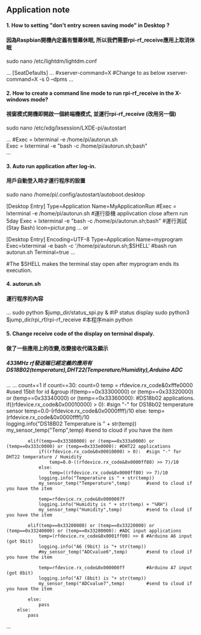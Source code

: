 ## Application note


#### 1. How to setting "don't entry screen saving mode" in Desktop ? 
#### 因為Raspbian開機內定義有螢幕休眠, 所以我們需要rpi-rf_receive應用上取消休眠

sudo nano /etc/lightdm/lightdm.conf 

...
[SeatDefaults]
...
#xserver-command=X	#Change to as below
xserver-command=X -s 0 –dpms
...


#### 2. How to create a command line mode to run rpi-rf_receive in the X-windows mode? 
#### 視窗模式開機即開啟一個終端機模式, 並運行rpi-rf_receive (改用另一個)

sudo nano /etc/xdg/lxsession/LXDE-pi/autostart 

...
#Exec = lxterminal -e /home/pi/autorun.sh                    
Exec = lxterminal -e "bash -c /home/pi/autorun.sh;bash"     
...


#### 3. Auto run application after log-in.
#### 用戶自動登入時才運行程序的設置

sudo nano /home/pi/.config/autostart/autoboot.desktop 

[Desktop Entry]
Type=Application
Name=MyApplicationRun
#Exec = lxterminal -e /home/pi/autorun.sh                    #運行掛機 applivcation close aftern run 5day 
Exec = lxterminal -e "bash -c /home/pi/autorun.sh;bash"     #運行測試(Stay Bash)
Icon=pictur.png
...
or

[Desktop Entry]
Encoding=UTF-8
Type=Application
Name=myprogram
Exec=lxterminal -e bash -c '/home/pi/autorun.sh;$SHELL'     #bash run autorun.sh
Terminal=true
...

#The $SHELL makes the terminal stay open after myprogram ends its execution.


#### 4. autorun.sh 
#### 運行程序的內容

...
sudo python $jump_dir/status_spi.py &           #IP status display
sudo python3 $jump_dir/rpi_rf/rpi-rf_receive    #本程序main python


#### 5. Change receive code of the display on terminal dispaly.
#### 做了一些應用上的改變,改變接收代碼及顯示
##### 433MHz rf發送端已經定義的應用有DS18B02(temperature),DHT22(Temperature/Humidity),Arduino ADC

...
...
        count+=1
        if count==30:
            count=0
            temp = rfdevice.rx_code&0xfffe0000          #used 15bit for id &group
            if(temp==0x33300000) or (temp==0x33320000) or (temp==0x33340000) or (temp==0x33360000): #DS18b02 applications.
                if((rfdevice.rx_code&0x00010000) > 0):  #sign "-" for DS18b02 temperature sensor
                    temp=0.0-(rfdevice.rx_code&0x0000ffff)/10
                else:
                    temp=(rfdevice.rx_code&0x0000ffff)/10          
                logging.info("DS18B02 Temperature is " + str(temp))
                my_sensor_temp("Temp",temp)             #send to cloud if you have the item

            elif(temp==0x33380000) or (temp==0x333a0000) or (temp==0x333c0000) or (temp==0x333e0000): #DHT22 applications
                if((rfdevice.rx_code&0x00010000) > 0):  #sign "-" for DHT22 temperature / Humidity
                    temp=0.0-((rfdevice.rx_code&0x0000ff80) >> 7)/10
                else:
                    temp=((rfdevice.rx_code&0x0000ff80) >> 7)/10
                logging.info("Temperature is " + str(temp)) 
                my_sensor_temp("Temperature",temp)      #send to cloud if you have the item

                temp=rfdevice.rx_code&0x0000007f
                logging.info("Humidity is " + str(temp) + "%RH")
                my_sensor_temp("Humidity",temp)         #send to cloud if you have the item

            elif(temp==0x33200000) or (temp==0x33220000) or (temp==0x33240000) or (temp==0x33280000): #ADC input applications
                temp=(rfdevice.rx_code&0x0001ff00) >> 8 #Arduino A6 input (got 9bit)
                logging.info("A6 (9bit) is "+ str(temp))   
                #my_sensor_temp("ADCvalue6",temp)       #send to cloud if you have the item

                temp=rfdevice.rx_code&0x000000ff        #Arduino A7 input (got 8bit)
                logging.info("A7 (8bit) is "+ str(temp))   
                my_sensor_temp("ADCvalue7",temp)        #send to cloud if you have the item

            else:
                pass
        else:
            pass
...

